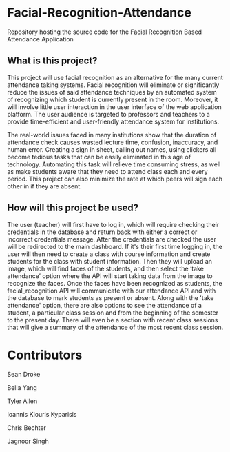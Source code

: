# Facial-Recognition-Attendance
Repository hosting the source code for the Facial Recognition Based Attendance Application

## What is this project?
This project will use facial recognition as an alternative for the many current attendance taking systems. Facial recognition will eliminate or significantly reduce the issues of said attendance techniques by an automated system of recognizing which student is currently present in the room. Moreover, it will involve little user interaction in the user interface of the web application platform. The user audience is targeted to professors and teachers to a provide time-efficient and user-friendly attendance system for institutions. 

The real-world issues faced in many institutions show that the duration of attendance check causes wasted lecture time, confusion, inaccuracy, and human error. Creating a sign in sheet, calling out names, using clickers all become tedious tasks that can be easily eliminated in this age of technology. Automating this task will relieve time consuming stress, as well as make students aware that they need to attend class each and every period. This project can also minimize the rate at which peers will sign each other in if they are absent.

## How will this project be used?
The user (teacher) will first have to log in, which will require checking their credentials in the database and return back with either a correct or incorrect credentials message. After the credentials are checked the user will be redirected to the main dashboard. If it's their first time logging in, the user will then need to create a class with course information and create students for the class with student information.
Then they will upload an image, which will find faces of the students, and then select the ‘take attendance’ option where the API will start taking data from the image to recognize the faces. Once the faces have been recognized as students, the facial_recognition API will communicate with our attendance API and with the database to mark students as present or absent.
Along with the 'take attendance' option, there are also options to see the attendance of a student, a particular class session and from the beginning of the semester to the present day. There will even be a section with recent class sessions that will give a summary of the attendance of the most recent class session.

# Contributors
Sean Droke

Bella Yang

Tyler Allen

Ioannis Kiouris Kyparisis

Chris Bechter

Jagnoor Singh
